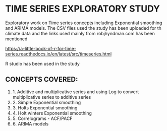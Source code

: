 # TIME SERIES EXPLORATORY STUDY
Exploratory work on Time series concepts including Exponential smoothing and ARIMA models.
The CSV files used the study has been uploaded for th climate data and the links used mainly from robjhyndman.com has been mentioned

<https://a-little-book-of-r-for-time-series.readthedocs.io/en/latest/src/timeseries.html>

R studio has been used in the study
## CONCEPTS COVERED:
<ol>
<li>1. Additive and multiplicative series and using Log to convert multiplicative series to additive series</li>
<li>2. Simple Exponential smoothing</li>
<li>3. Holts Exponential smoothing</li>
<li>4. Holt winters Exponential smoothing</li>
<li>5. Correlograms - ACF/PACF</li>
<li>6. ARIMA models</li>
</ol>
